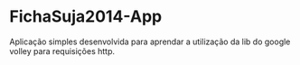 FichaSuja2014-App
=================

Aplicação simples desenvolvida para aprendar a utilização da lib do google volley para requisições http.
